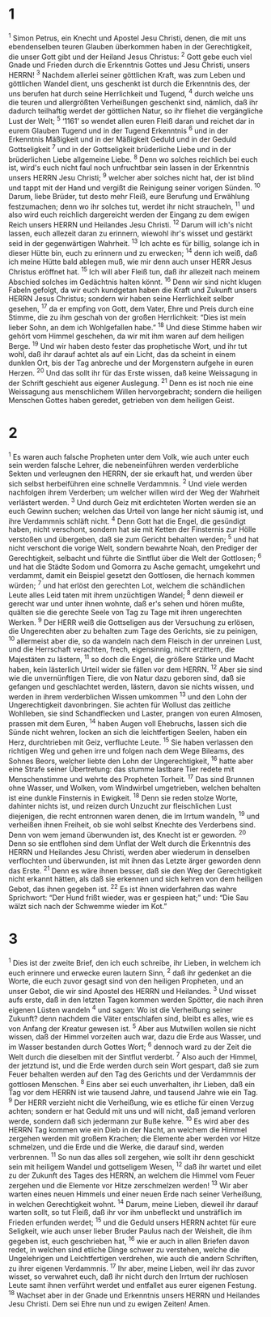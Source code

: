 # 1 
<sup>1</sup> Simon Petrus, ein Knecht und Apostel Jesu Christi, denen, die mit uns ebendenselben teuren Glauben überkommen haben in der Gerechtigkeit, die unser Gott gibt und der Heiland Jesus Christus: <sup>2</sup> Gott gebe euch viel Gnade und Frieden durch die Erkenntnis Gottes und Jesu Christi, unsers HERRN! <sup>3</sup> Nachdem allerlei seiner göttlichen Kraft, was zum Leben und göttlichen Wandel dient, uns geschenkt ist durch die Erkenntnis des, der uns berufen hat durch seine Herrlichkeit und Tugend, <sup>4</sup> durch welche uns die teuren und allergrößten Verheißungen geschenkt sind, nämlich, daß ihr dadurch teilhaftig werdet der göttlichen Natur, so ihr fliehet die vergängliche Lust der Welt; <sup>5</sup> ‘1161’ so wendet allen euren Fleiß daran und reichet dar in eurem Glauben Tugend und in der Tugend Erkenntnis <sup>6</sup> und in der Erkenntnis Mäßigkeit und in der Mäßigkeit Geduld und in der Geduld Gottseligkeit <sup>7</sup> und in der Gottseligkeit brüderliche Liebe und in der brüderlichen Liebe allgemeine Liebe. <sup>8</sup> Denn wo solches reichlich bei euch ist, wird's euch nicht faul noch unfruchtbar sein lassen in der Erkenntnis unsers HERRN Jesu Christi; <sup>9</sup> welcher aber solches nicht hat, der ist blind und tappt mit der Hand und vergißt die Reinigung seiner vorigen Sünden. <sup>10</sup> Darum, liebe Brüder, tut desto mehr Fleiß, eure Berufung und Erwählung festzumachen; denn wo ihr solches tut, werdet ihr nicht straucheln, <sup>11</sup> und also wird euch reichlich dargereicht werden der Eingang zu dem ewigen Reich unsers HERRN und Heilandes Jesu Christi. <sup>12</sup> Darum will ich's nicht lassen, euch allezeit daran zu erinnern, wiewohl ihr's wisset und gestärkt seid in der gegenwärtigen Wahrheit. <sup>13</sup> Ich achte es für billig, solange ich in dieser Hütte bin, euch zu erinnern und zu erwecken; <sup>14</sup> denn ich weiß, daß ich meine Hütte bald ablegen muß, wie mir denn auch unser HERR Jesus Christus eröffnet hat. <sup>15</sup> Ich will aber Fleiß tun, daß ihr allezeit nach meinem Abschied solches im Gedächtnis halten könnt. <sup>16</sup> Denn wir sind nicht klugen Fabeln gefolgt, da wir euch kundgetan haben die Kraft und Zukunft unsers HERRN Jesus Christus; sondern wir haben seine Herrlichkeit selber gesehen, <sup>17</sup> da er empfing von Gott, dem Vater, Ehre und Preis durch eine Stimme, die zu ihm geschah von der großen Herrlichkeit: “Dies ist mein lieber Sohn, an dem ich Wohlgefallen habe.” <sup>18</sup> Und diese Stimme haben wir gehört vom Himmel geschehen, da wir mit ihm waren auf dem heiligen Berge. <sup>19</sup> Und wir haben desto fester das prophetische Wort, und ihr tut wohl, daß ihr darauf achtet als auf ein Licht, das da scheint in einem dunklen Ort, bis der Tag anbreche und der Morgenstern aufgehe in euren Herzen. <sup>20</sup> Und das sollt ihr für das Erste wissen, daß keine Weissagung in der Schrift geschieht aus eigener Auslegung. <sup>21</sup> Denn es ist noch nie eine Weissagung aus menschlichem Willen hervorgebracht; sondern die heiligen Menschen Gottes haben geredet, getrieben von dem heiligen Geist. 

# 2 
<sup>1</sup> Es waren auch falsche Propheten unter dem Volk, wie auch unter euch sein werden falsche Lehrer, die nebeneinführen werden verderbliche Sekten und verleugnen den HERRN, der sie erkauft hat, und werden über sich selbst herbeiführen eine schnelle Verdammnis. <sup>2</sup> Und viele werden nachfolgen ihrem Verderben; um welcher willen wird der Weg der Wahrheit verlästert werden. <sup>3</sup> Und durch Geiz mit erdichteten Worten werden sie an euch Gewinn suchen; welchen das Urteil von lange her nicht säumig ist, und ihre Verdammnis schläft nicht. <sup>4</sup> Denn Gott hat die Engel, die gesündigt haben, nicht verschont, sondern hat sie mit Ketten der Finsternis zur Hölle verstoßen und übergeben, daß sie zum Gericht behalten werden; <sup>5</sup> und hat nicht verschont die vorige Welt, sondern bewahrte Noah, den Prediger der Gerechtigkeit, selbacht und führte die Sintflut über die Welt der Gottlosen; <sup>6</sup> und hat die Städte Sodom und Gomorra zu Asche gemacht, umgekehrt und verdammt, damit ein Beispiel gesetzt den Gottlosen, die hernach kommen würden; <sup>7</sup> und hat erlöst den gerechten Lot, welchem die schändlichen Leute alles Leid taten mit ihrem unzüchtigen Wandel; <sup>8</sup> denn dieweil er gerecht war und unter ihnen wohnte, daß er's sehen und hören mußte, quälten sie die gerechte Seele von Tag zu Tage mit ihren ungerechten Werken. <sup>9</sup> Der HERR weiß die Gottseligen aus der Versuchung zu erlösen, die Ungerechten aber zu behalten zum Tage des Gerichts, sie zu peinigen, <sup>10</sup> allermeist aber die, so da wandeln nach dem Fleisch in der unreinen Lust, und die Herrschaft verachten, frech, eigensinnig, nicht erzittern, die Majestäten zu lästern, <sup>11</sup> so doch die Engel, die größere Stärke und Macht haben, kein lästerlich Urteil wider sie fällen vor dem HERRN. <sup>12</sup> Aber sie sind wie die unvernünftigen Tiere, die von Natur dazu geboren sind, daß sie gefangen und geschlachtet werden, lästern, davon sie nichts wissen, und werden in ihrem verderblichen Wissen umkommen <sup>13</sup> und den Lohn der Ungerechtigkeit davonbringen. Sie achten für Wollust das zeitliche Wohlleben, sie sind Schandflecken und Laster, prangen von euren Almosen, prassen mit dem Euren, <sup>14</sup> haben Augen voll Ehebruchs, lassen sich die Sünde nicht wehren, locken an sich die leichtfertigen Seelen, haben ein Herz, durchtrieben mit Geiz, verfluchte Leute. <sup>15</sup> Sie haben verlassen den richtigen Weg und gehen irre und folgen nach dem Wege Bileams, des Sohnes Beors, welcher liebte den Lohn der Ungerechtigkeit, <sup>16</sup> hatte aber eine Strafe seiner Übertretung: das stumme lastbare Tier redete mit Menschenstimme und wehrte des Propheten Torheit. <sup>17</sup> Das sind Brunnen ohne Wasser, und Wolken, vom Windwirbel umgetrieben, welchen behalten ist eine dunkle Finsternis in Ewigkeit. <sup>18</sup> Denn sie reden stolze Worte, dahinter nichts ist, und reizen durch Unzucht zur fleischlichen Lust diejenigen, die recht entronnen waren denen, die im Irrtum wandeln, <sup>19</sup> und verheißen ihnen Freiheit, ob sie wohl selbst Knechte des Verderbens sind. Denn von wem jemand überwunden ist, des Knecht ist er geworden. <sup>20</sup> Denn so sie entflohen sind dem Unflat der Welt durch die Erkenntnis des HERRN und Heilandes Jesu Christi, werden aber wiederum in denselben verflochten und überwunden, ist mit ihnen das Letzte ärger geworden denn das Erste. <sup>21</sup> Denn es wäre ihnen besser, daß sie den Weg der Gerechtigkeit nicht erkannt hätten, als daß sie erkennen und sich kehren von dem heiligen Gebot, das ihnen gegeben ist. <sup>22</sup> Es ist ihnen widerfahren das wahre Sprichwort: “Der Hund frißt wieder, was er gespieen hat;” und: “Die Sau wälzt sich nach der Schwemme wieder im Kot.” 

# 3 
<sup>1</sup> Dies ist der zweite Brief, den ich euch schreibe, ihr Lieben, in welchem ich euch erinnere und erwecke euren lautern Sinn, <sup>2</sup> daß ihr gedenket an die Worte, die euch zuvor gesagt sind von den heiligen Propheten, und an unser Gebot, die wir sind Apostel des HERRN und Heilandes. <sup>3</sup> Und wisset aufs erste, daß in den letzten Tagen kommen werden Spötter, die nach ihren eigenen Lüsten wandeln <sup>4</sup> und sagen: Wo ist die Verheißung seiner Zukunft? denn nachdem die Väter entschlafen sind, bleibt es alles, wie es von Anfang der Kreatur gewesen ist. <sup>5</sup> Aber aus Mutwillen wollen sie nicht wissen, daß der Himmel vorzeiten auch war, dazu die Erde aus Wasser, und im Wasser bestanden durch Gottes Wort; <sup>6</sup> dennoch ward zu der Zeit die Welt durch die dieselben mit der Sintflut verderbt. <sup>7</sup> Also auch der Himmel, der jetztund ist, und die Erde werden durch sein Wort gespart, daß sie zum Feuer behalten werden auf den Tag des Gerichts und der Verdammnis der gottlosen Menschen. <sup>8</sup> Eins aber sei euch unverhalten, ihr Lieben, daß ein Tag vor dem HERRN ist wie tausend Jahre, und tausend Jahre wie ein Tag. <sup>9</sup> Der HERR verzieht nicht die Verheißung, wie es etliche für einen Verzug achten; sondern er hat Geduld mit uns und will nicht, daß jemand verloren werde, sondern daß sich jedermann zur Buße kehre. <sup>10</sup> Es wird aber des HERRN Tag kommen wie ein Dieb in der Nacht, an welchem die Himmel zergehen werden mit großem Krachen; die Elemente aber werden vor Hitze schmelzen, und die Erde und die Werke, die darauf sind, werden verbrennen. <sup>11</sup> So nun das alles soll zergehen, wie sollt ihr denn geschickt sein mit heiligem Wandel und gottseligem Wesen, <sup>12</sup> daß ihr wartet und eilet zu der Zukunft des Tages des HERRN, an welchem die Himmel vom Feuer zergehen und die Elemente vor Hitze zerschmelzen werden! <sup>13</sup> Wir aber warten eines neuen Himmels und einer neuen Erde nach seiner Verheißung, in welchen Gerechtigkeit wohnt. <sup>14</sup> Darum, meine Lieben, dieweil ihr darauf warten sollt, so tut Fleiß, daß ihr vor ihm unbefleckt und unsträflich im Frieden erfunden werdet; <sup>15</sup> und die Geduld unsers HERRN achtet für eure Seligkeit, wie auch unser lieber Bruder Paulus nach der Weisheit, die ihm gegeben ist, euch geschrieben hat, <sup>16</sup> wie er auch in allen Briefen davon redet, in welchen sind etliche Dinge schwer zu verstehen, welche die Ungelehrigen und Leichtfertigen verdrehen, wie auch die andern Schriften, zu ihrer eigenen Verdammnis. <sup>17</sup> Ihr aber, meine Lieben, weil ihr das zuvor wisset, so verwahret euch, daß ihr nicht durch den Irrtum der ruchlosen Leute samt ihnen verführt werdet und entfallet aus eurer eigenen Festung. <sup>18</sup> Wachset aber in der Gnade und Erkenntnis unsers HERRN und Heilandes Jesu Christi. Dem sei Ehre nun und zu ewigen Zeiten! Amen. 